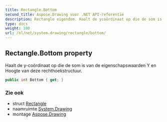 ```yaml
---
title: Rectangle.Bottom
second_title: Aspose.Drawing voor .NET API-referentie
description: Rectangle eigendom. Haalt de ycoördinaat op die de som is van de eigenschapswaarden Y en Hoogte van deze rechthoekstructuur.
type: docs
weight: 100
url: /nl/net/system.drawing/rectangle/bottom/
---
```

## Rectangle.Bottom property

Haalt de y-coördinaat op die de som is van de eigenschapswaarden Y en Hoogte van deze rechthoekstructuur.

```csharp
public int Bottom { get; }
```

### Zie ook

* struct [Rectangle](../)
* naamruimte [System.Drawing](../../rectangle/)
* montage [Aspose.Drawing](../../../)


